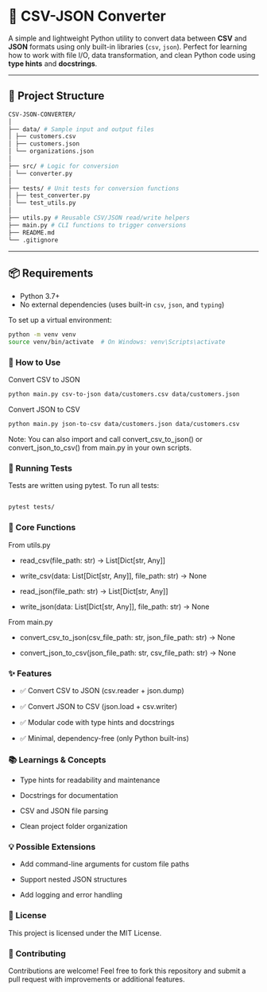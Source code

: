 # 🔄 CSV-JSON Converter

A simple and lightweight Python utility to convert data between **CSV** and **JSON** formats using only built-in libraries (`csv`, `json`). Perfect for learning how to work with file I/O, data transformation, and clean Python code using **type hints** and **docstrings**.

---

## 📁 Project Structure

```bash
CSV-JSON-CONVERTER/
│
├── data/ # Sample input and output files
│ ├── customers.csv
│ ├── customers.json
│ └── organizations.json
│
├── src/ # Logic for conversion
│ └── converter.py
│
├── tests/ # Unit tests for conversion functions
│ ├── test_converter.py
│ └── test_utils.py
│
├── utils.py # Reusable CSV/JSON read/write helpers
├── main.py # CLI functions to trigger conversions
├── README.md
└── .gitignore
```

---

## 📦 Requirements

- Python 3.7+
- No external dependencies (uses built-in `csv`, `json`, and `typing`)

To set up a virtual environment:

```bash
python -m venv venv
source venv/bin/activate  # On Windows: venv\Scripts\activate
```

### 🚀 How to Use

Convert CSV to JSON

```bash
python main.py csv-to-json data/customers.csv data/customers.json
```

Convert JSON to CSV

```bash
python main.py json-to-csv data/customers.json data/customers.csv
```

Note: You can also import and call convert_csv_to_json() or convert_json_to_csv() from main.py in your own scripts.

### 🧪 Running Tests

Tests are written using pytest.
To run all tests:

```bash

pytest tests/
```

### 🔧 Core Functions

From utils.py

- read_csv(file_path: str) -> List[Dict[str, Any]]

- write_csv(data: List[Dict[str, Any]], file_path: str) -> None

- read_json(file_path: str) -> List[Dict[str, Any]]

- write_json(data: List[Dict[str, Any]], file_path: str) -> None

From main.py

- convert_csv_to_json(csv_file_path: str, json_file_path: str) -> None

- convert_json_to_csv(json_file_path: str, csv_file_path: str) -> None

### ✨ Features

- ✅ Convert CSV to JSON (csv.reader + json.dump)

- ✅ Convert JSON to CSV (json.load + csv.writer)

- ✅ Modular code with type hints and docstrings

- ✅ Minimal, dependency-free (only Python built-ins)

### 📚 Learnings & Concepts

- Type hints for readability and maintenance

- Docstrings for documentation

- CSV and JSON file parsing

- Clean project folder organization

### 💡 Possible Extensions

- Add command-line arguments for custom file paths

- Support nested JSON structures

- Add logging and error handling

### 📜 License

This project is licensed under the MIT License.

### 🙌 Contributing

Contributions are welcome! Feel free to fork this repository and submit a pull request with improvements or additional features.
